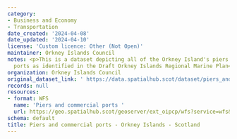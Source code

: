 ```yaml
---
category:
- Business and Economy
- Transportation
date_created: '2024-04-08'
date_updated: '2024-04-10'
license: 'Custom licence: Other (Not Open)'
maintainer: Orkney Islands Council
notes: <p>This is a dataset depicting all of the Orkney Island's piers including commercial
  ports as identified in the Draft Orkney Islands Regional Marine Plan</p>
organization: Orkney Islands Council
original_dataset_link: ' https://data.spatialhub.scot/dataset/piers_and_commercial_ports_-_orkney_islands-oi'
records: null
resources:
- format: WFS
  name: 'Piers and commercial ports '
  url: https://geo.spatialhub.scot/geoserver/ext_oipcp/wfs?service=wfs&typeName=ext_oipcp:pub_oipcp
schema: default
title: Piers and commercial ports - Orkney Islands - Scotland
---
```

